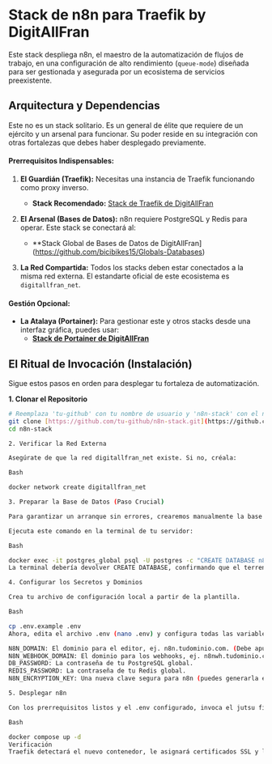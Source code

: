 # Stack de n8n para Traefik by DigitAllFran

Este stack despliega n8n, el maestro de la automatización de flujos de trabajo, en una configuración de alto rendimiento (`queue-mode`) diseñada para ser gestionada y asegurada por un ecosistema de servicios preexistente.

## Arquitectura y Dependencias

Este no es un stack solitario. Es un general de élite que requiere de un ejército y un arsenal para funcionar. Su poder reside en su integración con otras fortalezas que debes haber desplegado previamente.

#### **Prerrequisitos Indispensables:**

1.  **El Guardián (Traefik):** Necesitas una instancia de Traefik funcionando como proxy inverso.
    * **Stack Recomendado:** [Stack de Traefik de DigitAllFran](https://github.com/bicibikes15/Traefik)

2.  **El Arsenal (Bases de Datos):** n8n requiere PostgreSQL y Redis para operar. Este stack se conectará al:
    * **Stack Global de Bases de Datos de DigitAllFran](https://github.com/bicibikes15/Globals-Databases)

3.  **La Red Compartida:** Todos los stacks deben estar conectados a la misma red externa. El estandarte oficial de este ecosistema es `digitallfran_net`.

#### **Gestión Opcional:**

-   **La Atalaya (Portainer):** Para gestionar este y otros stacks desde una interfaz gráfica, puedes usar:
    * **[Stack de Portainer de DigitAllFran](https://github.com/bicibikes15/Portainer-Stack-Traefik)**

## El Ritual de Invocación (Instalación)

Sigue estos pasos en orden para desplegar tu fortaleza de automatización.

**1. Clonar el Repositorio**
```bash
# Reemplaza 'tu-github' con tu nombre de usuario y 'n8n-stack' con el nombre de tu repo
git clone [https://github.com/tu-github/n8n-stack.git](https://github.com/tu-github/n8n-stack.git)
cd n8n-stack

2. Verificar la Red Externa

Asegúrate de que la red digitallfran_net existe. Si no, créala:

Bash

docker network create digitallfran_net

3. Preparar la Base de Datos (Paso Crucial)

Para garantizar un arranque sin errores, crearemos manualmente la base de datos para n8n dentro de tu contenedor de PostgreSQL global.

Ejecuta este comando en la terminal de tu servidor:

Bash

docker exec -it postgres_global psql -U postgres -c "CREATE DATABASE n8n_database;"
La terminal debería devolver CREATE DATABASE, confirmando que el terreno está listo.

4. Configurar los Secretos y Dominios

Crea tu archivo de configuración local a partir de la plantilla.

Bash

cp .env.example .env
Ahora, edita el archivo .env (nano .env) y configura todas las variables. Las más importantes son:

N8N_DOMAIN: El dominio para el editor, ej. n8n.tudominio.com. (Debe apuntar a la IP de tu servidor).
N8N_WEBHOOK_DOMAIN: El dominio para los webhooks, ej. n8nwh.tudominio.com. (Debe apuntar a la misma IP).
DB_PASSWORD: La contraseña de tu PostgreSQL global.
REDIS_PASSWORD: La contraseña de tu Redis global.
N8N_ENCRYPTION_KEY: Una nueva clave segura para n8n (puedes generarla en Linux con openssl rand -hex 32).

5. Desplegar n8n

Con los prerrequisitos listos y el .env configurado, invoca el jutsu final.

Bash

docker compose up -d
Verificación
Traefik detectará el nuevo contenedor, le asignará certificados SSL y lo hará disponible en los dominios que configuraste. Podrás acceder al editor de n8n en https:// seguido de tu N8N_DOMAIN.